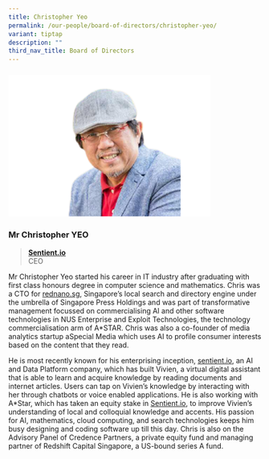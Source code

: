 ```yaml
---
title: Christopher Yeo
permalink: /our-people/board-of-directors/christopher-yeo/
variant: tiptap
description: ""
third_nav_title: Board of Directors
---
```

<p></p>
<h3></h3>
<h3></h3>
<div class="isomer-image-wrapper">
<img style="width: 80%;" height="auto" width="100%" alt="" src="/images/CHris_amended2.png">
</div>
<h3><strong>Mr Christopher YEO</strong></h3>
<blockquote>
<p><strong><a href="http://Sentient.io" rel="noopener noreferrer nofollow" target="_blank">Sentient.io</a></strong>
<br>CEO</p>
</blockquote>
<p>Mr Christopher Yeo started his career in IT industry after graduating
with first class honours degree in computer science and mathematics. Chris
was a CTO for <a href="http://rednano.sg" rel="noopener noreferrer nofollow" target="_blank">rednano.sg</a>,
Singapore’s local search and directory engine under the umbrella of Singapore
Press Holdings and was part of transformative management focussed on commercialising
AI and other software technologies in NUS Enterprise and Exploit Technologies,
the technology commercialisation arm of A*STAR. Chris was also a co-founder
of media analytics startup aSpecial Media which uses AI to profile consumer
interests based on the content that they read.</p>
<p>He is most recently known for his enterprising inception, <a href="http://sentient.io" rel="noopener noreferrer nofollow" target="_blank">sentient.io</a>,
an AI and Data Platform company, which has built Vivien, a virtual digital
assistant that is able to learn and acquire knowledge by reading documents
and internet articles. Users can tap on Vivien’s knowledge by interacting
with her through chatbots or voice enabled applications. He is also working
with A*Star, which has taken an equity stake in <a href="http://Sentient.io" rel="noopener noreferrer nofollow" target="_blank">Sentient.io</a>, to improve Vivien’s understanding
of local and colloquial knowledge and accents. His passion for AI, mathematics,
cloud computing, and search technologies keeps him busy designing and coding
software up till this day. Chris is also on the Advisory Panel of Credence
Partners, a private equity fund and managing partner of Redshift Capital
Singapore, a US-bound series A fund.</p>